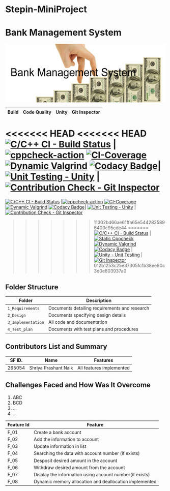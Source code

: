 # Stepin-MiniProject

# Bank Management System


![Bank Mngmt System](https://github.com/Shriya-265054/Stepin-MiniProject/blob/main/.github/workflows/bank.png)

Build | Code Quality | Unity | Git Inspector
------|----------|-------|--------------
<<<<<<< HEAD
<<<<<<< HEAD
[![C/C++ CI - Build Status](https://github.com/Shriya-265054/Stepin-MiniProject/actions/workflows/cbuild.yml/badge.svg)](https://github.com/Shriya-265054/Stepin-MiniProject/actions/workflows/cbuild.yml) |[![cppcheck-action](https://github.com/Shriya-265054/Stepin-MiniProject/actions/workflows/cppcheck.yml/badge.svg)](https://github.com/Shriya-265054/Stepin-MiniProject/actions/workflows/cppcheck.yml) [![CI-Coverage](https://github.com/Shriya-265054/Stepin-MiniProject/actions/workflows/gcov.yml/badge.svg)](https://github.com/Shriya-265054/Stepin-MiniProject/actions/workflows/coverage.yml)[![Dynamic Valgrind](https://github.com/prithvisekhar/AppliedSDLC_Template/actions/workflows/CodeQuality_Dynamic.yml/badge.svg)](https://github.com/prithvisekhar/AppliedSDLC_Template/actions/workflows/CodeQuality_Dynamic.yml) [![Codacy Badge](https://app.codacy.com/project/badge/Grade/21c5cae1b5844158b9eb3d4c80125c89)](https://app.codacy.com/gh/Shriya-265054/Stepin-MiniProject/dashboard)| [![Unit Testing - Unity](https://github.com/Shriya-265054/Stepin-MiniProject/actions/workflows/unity.yml/badge.svg)](https://github.com/Shriya-265054/Stepin-MiniProject/actions/workflows/unity.yml) |[![Contribution Check - Git Inspector](https://github.com/Shriya-265054/Stepin-MiniProject/actions/workflows/gitinspector.yml/badge.svg)](https://github.com/Shriya-265054/Stepin-MiniProject/actions/workflows/gitinspector.yml)
=======
[![C/C++ CI - Build Status](https://github.com/Shriya-265054/Stepin-MiniProject/actions/workflows/cbuild.yml/badge.svg)](https://github.com/Shriya-265054/Stepin-MiniProject/actions/workflows/cbuild.yml) |[![cppcheck-action](https://github.com/Shriya-265054/Stepin-MiniProject/actions/workflows/cppcheck.yml/badge.svg)](https://github.com/Shriya-265054/Stepin-MiniProject/actions/workflows/cppcheck.yml) [![CI-Coverage](https://github.com/Shriya-265054/Stepin-MiniProject/actions/workflows/coverage.yml/badge.svg)](https://github.com/Shriya-265054/Stepin-MiniProject/actions/workflows/coverage.yml)[![Dynamic Valgrind](https://github.com/prithvisekhar/AppliedSDLC_Template/actions/workflows/CodeQuality_Dynamic.yml/badge.svg)](https://github.com/prithvisekhar/AppliedSDLC_Template/actions/workflows/CodeQuality_Dynamic.yml) [![Codacy Badge](https://app.codacy.com/project/badge/Grade/21c5cae1b5844158b9eb3d4c80125c89)](https://app.codacy.com/gh/Shriya-265054/Stepin-MiniProject/dashboard)| [![Unit Testing - Unity](https://github.com/Shriya-265054/Stepin-MiniProject/actions/workflows/unity.yml/badge.svg)](https://github.com/Shriya-265054/Stepin-MiniProject/actions/workflows/unity.yml) |[![Contribution Check - Git Inspector](https://github.com/Shriya-265054/Stepin-MiniProject/actions/workflows/gitinspector.yml/badge.svg)](https://github.com/Shriya-265054/Stepin-MiniProject/actions/workflows/gitinspector.yml)
>>>>>>> 11302bd66ae61ffa65e5442825896400c95cde44
=======
[![C/C++ CI - Build Status](https://github.com/Shriya-265054/Stepin-MiniProject/actions/workflows/cbuild.yml/badge.svg)](https://github.com/Shriya-265054/Stepin-MiniProject/actions/workflows/cbuild.yml) | [![Static Cppcheck](https://github.com/Shriya-265054/Stepin-MiniProject/actions/workflows/cppcheck.yml/badge.svg)](https://github.com/Shriya-265054/Stepin-MiniProject/actions/workflows/cppcheck.yml) [![Dynamic Valgrind](https://github.com/prithvisekhar/AppliedSDLC_Template/actions/workflows/CodeQuality_Dynamic.yml/badge.svg)](https://github.com/prithvisekhar/AppliedSDLC_Template/actions/workflows/CodeQuality_Dynamic.yml) [![Codacy Badge](https://app.codacy.com/project/badge/Grade/21c5cae1b5844158b9eb3d4c80125c89)](https://app.codacy.com/gh/Shriya-265054/Stepin-MiniProject/dashboard) | [![Unity - Unit Testing](https://github.com/Shriya-265054/Stepin-MiniProject/actions/workflows/unity.yml/badge.svg)](https://github.com/Shriya-265054/Stepin-MiniProject/actions/workflows/unity.yml) | [![Git Inspector](https://github.com/Shriya-265054/Stepin-MiniProject/actions/workflows/gitinspector.yml/badge.svg)](https://github.com/Shriya-265054/Stepin-MiniProject/actions/workflows/gitinspector.yml)
>>>>>>> 012b1253c25e37305fc1b38ee90c3d0e803937a0


## Folder Structure
Folder             | Description
-------------------| -----------------------------------------
`1_Requirements`   | Documents detailing requirements and research
`2_Design`         | Documents specifying design details
`3_Implementation` | All code and documentation
`4_Test_plan`      | Documents with test plans and procedures

## Contributors List and Summary

SF ID. |  Name   |    Features    | 
-------|---------|----------------|
265054| Shriya Prashant Naik  | All features implemented   |       

## Challenges Faced and How Was It Overcome

1. ABC
2. BCD
3. ...
4. ...

| Feature Id | Feature |
| -----------|---------|
|F_01| Create a bank account |
|F_02| Add the information to account |
|F_03| Update information in list  |
|F_04| Searching the data with account number (if exixts) |
|F_05| Desposit desired amount in the account |
|F_06| Withdraw desired amount from the account |
|F_07| Display the information using account number(if exists) |
|F_08| Dynamic memory allocation and deallocation implemented |

